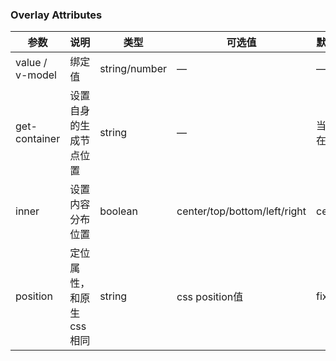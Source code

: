 ### Overlay Attributes

| 参数            | 说明                    | 类型          | 可选值                       | 默认值       |
| --------------- | ----------------------- | ------------- | ---------------------------- | ------------ |
| value / v-model | 绑定值                  | string/number | —                            | —            |
| get-container   | 设置自身的生成节点位置  | string        | —                            | 当前所在位置 |
| inner           | 设置内容分布位置        | boolean       | center/top/bottom/left/right | center       |
| position        | 定位属性，和原生css相同 | string        | css position值               | fixed        |
